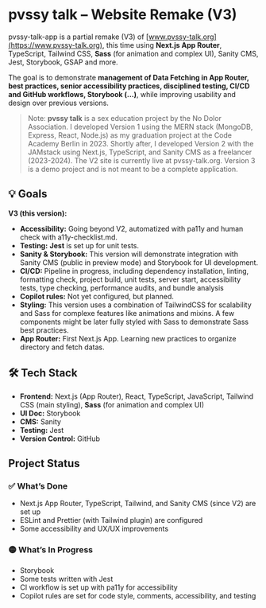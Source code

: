 # pvssy talk – Website Remake (V3)

pvssy-talk-app is a partial remake (V3) of [www.pvssy-talk.org](https://www.pvssy-talk.org), this time using **Next.js App Router**, TypeScript, Tailwind CSS, **Sass** (for animation and complex UI), Sanity CMS, Jest, Storybook, GSAP and more.

The goal is to demonstrate **management of Data Fetching in App Router, best practices, senior accessibility practices, disciplined testing, CI/CD and GitHub workflows, Storybook (...)**, while improving usability and design over previous versions.

> Note: **pvssy talk** is a sex education project by the No Dolor Association. I developed Version 1 using the MERN stack (MongoDB, Express, React, Node.js) as my graduation project at the Code Academy Berlin in 2023. Shortly after, I developed Version 2 with the JAMstack using Next.js, TypeScript, and Sanity CMS as a freelancer (2023-2024). The V2 site is currently live at pvssy-talk.org. Version 3 is a demo project and is not meant to be a complete application.



## 💡 Goals
**V3 (this version):**
- **Accessibility:** Going beyond V2, automatized with pa11y and human check with a11y-checklist.md.
- **Testing:** **Jest** is set up for unit tests.
- **Sanity & Storybook:** This version will demonstrate integration with Sanity CMS (public in preview mode) and Storybook for UI development.
- **CI/CD:** Pipeline in progress, including dependency installation, linting, formatting check, project build, unit tests, server start, accessibility tests, type checking, performance audits, and bundle analysis
- **Copilot rules:** Not yet configured, but planned.
- **Styling:** This version uses a combination of TailwindCSS for scalability and Sass for complexe features like animations and mixins. A few components might be later fully styled with Sass to demonstrate Sass best practices.
- **App Router:** First Next.js App. Learning new practices to organize directory and fetch datas.



## 🛠 Tech Stack

- **Frontend:** Next.js (App Router), React, TypeScript, JavaScript, Tailwind CSS (main styling), **Sass** (for animation and complex UI)
- **UI Doc:** Storybook
- **CMS:** Sanity 
- **Testing:** Jest
- **Version Control:** GitHub

## Project Status

### ✅ What’s Done

- Next.js App Router, TypeScript, Tailwind, and Sanity CMS (since V2) are set up
- ESLint and Prettier (with Tailwind plugin) are configured
- Some accessibility and UX/UX improvements

### 🟡 What’s In Progress

- Storybook
- Some tests written with Jest
- CI workflow is set up with pa11y for accessibility
- Copilot rules are set for code style, comments, accessibility, and testing
